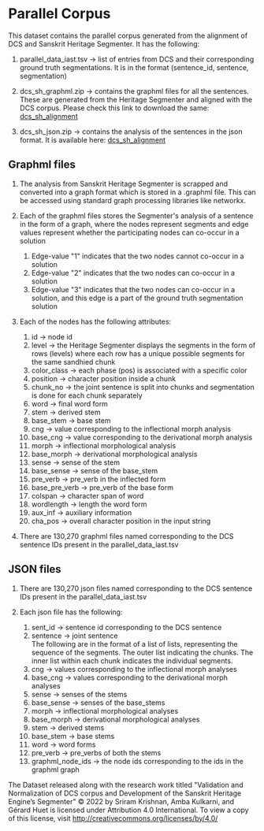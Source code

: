 # Parallel Corpus

This dataset contains the parallel corpus generated from the alignment of DCS and Sanskrit Heritage Segmenter. It has the following:

1. parallel\_data\_iast.tsv -> list of entries from DCS and their corresponding ground truth segmentations. It is in the format (sentence_id, sentence, segmentation)

2. dcs\_sh\_graphml.zip -> contains the graphml files for all the sentences. These are generated from the Heritage Segmenter and aligned with the DCS corpus. Please check this link to download the same: [dcs_sh_alignment](https://drive.google.com/drive/folders/1r4IgONLVboMvzh9B5ZJKnrW0lqW25J53?usp=sharing)

3. dcs\_sh\_json.zip -> contains the analysis of the sentences in the json format. It is available here: [dcs_sh_alignment](https://drive.google.com/drive/folders/1r4IgONLVboMvzh9B5ZJKnrW0lqW25J53?usp=sharing)

## Graphml files

1. The analysis from Sanskrit Heritage Segmenter is scrapped and converted into a graph format which is stored in a .graphml file. This can be accessed using standard graph processing libraries like networkx.

2. Each of the graphml files stores the Segmenter's analysis of a sentence in the form of a graph, where the nodes represent segments and edge values represent whether the participating nodes can co-occur in a solution
    1. Edge-value "1" indicates that the two nodes cannot co-occur in a solution
    2. Edge-value "2" indicates that the two nodes can co-occur in a solution
    3. Edge-value "3" indicates that the two nodes can co-occur in a solution, and this edge is a part of the ground truth segmentation solution

3. Each of the nodes has the following attributes:
    1. id -> node id
    2. level -> the Heritage Segmenter displays the segments in the form of rows (levels) where each row has a unique possible segments for the same sandhied chunk
    3. color_class -> each phase (pos) is associated with a specific color
    4. position -> character position inside a chunk
    5. chunk_no -> the joint sentence is split into chunks and segmentation is done for each chunk separately
    6. word -> final word form
    7. stem -> derived stem
    8. base\_stem -> base stem
    9. cng -> value corresponding to the inflectional morph analysis
    10. base\_cng -> value corresponding to the derivational morph analysis
    11. morph -> inflectional morphological analysis
    12. base\_morph -> derivational morphological analysis
    13. sense -> sense of the stem
    14. base\_sense -> sense of the base\_stem
    15. pre\_verb -> pre\_verb in the inflected form
    16. base\_pre\_verb -> pre\_verb of the base form
    17. colspan -> character span of word
    18. wordlength -> length the word form
    19. aux_inf -> auxiliary information
    20. cha_pos -> overall character position in the input string
    
4. There are 130,270 graphml files named corresponding to the DCS sentence IDs present in the parallel\_data\_iast.tsv

## JSON files

1. There are 130,270 json files named corresponding to the DCS sentence IDs present in the parallel\_data\_iast.tsv

2. Each json file has the following:
    1. sent\_id -> sentence id corresponding to the DCS sentence
    2. sentence -> joint sentence<br>
    The following are in the format of a list of lists, representing the sequence of the segments. The outer list indicating the chunks. The inner list within each chunk indicates the individual segments.
    3. cng -> values corresponding to the inflectional morph analyses
    4. base\_cng -> values corresponding to the derivational morph analyses
    5. sense -> senses of the stems
    6. base\_sense -> senses of the base\_stems
    7. morph -> inflectional morphological analyses
    8. base\_morph -> derivational morphological analyses
    9. stem -> derived stems
    10. base\_stem -> base stems
    11. word -> word forms
    12. pre\_verb -> pre\_verbs of both the stems
    13. graphml\_node\_ids -> the node ids corresponding to the ids in the graphml graph

The Dataset released along with the research work titled "Validation and Normalization of DCS corpus and Development of the Sanskrit Heritage Engine’s Segmenter" © 2022 by Sriram Krishnan, Amba Kulkarni, and Gérard Huet is licensed under Attribution 4.0 International. To view a copy of this license, visit http://creativecommons.org/licenses/by/4.0/
